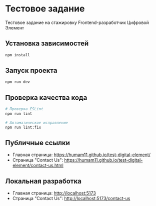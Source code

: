 # Тестовое задание

Тестовое задание на стажировку Frontend-разработчик Цифровой Элемент 

## Установка зависимостей

```bash
npm install
```
## Запуск проекта

```bash
npm run dev
```
## Проверка качества кода

```bash
# Проверка ESLint
npm run lint

# Автоматическое исправление
npm run lint:fix
```

## Публичные ссылки

-   Главная страница: <https://humam11.github.io/test-digital-element/>
-   Страница "Contact Us": <https://humam11.github.io/test-digital-element/contact-us.html>

## Локальная разработка

-   Главная страница: <http://localhost:5173>
-   Страница "Contact Us": <http://localhost:5173/contact-us>